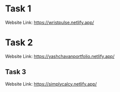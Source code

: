 # Task 1
Website Link: https://wristpulse.netlify.app/


# Task 2
Website Link: https://yashchavanportfolio.netlify.app/


## Task 3
Website Link: https://simplycalcy.netlify.app/

